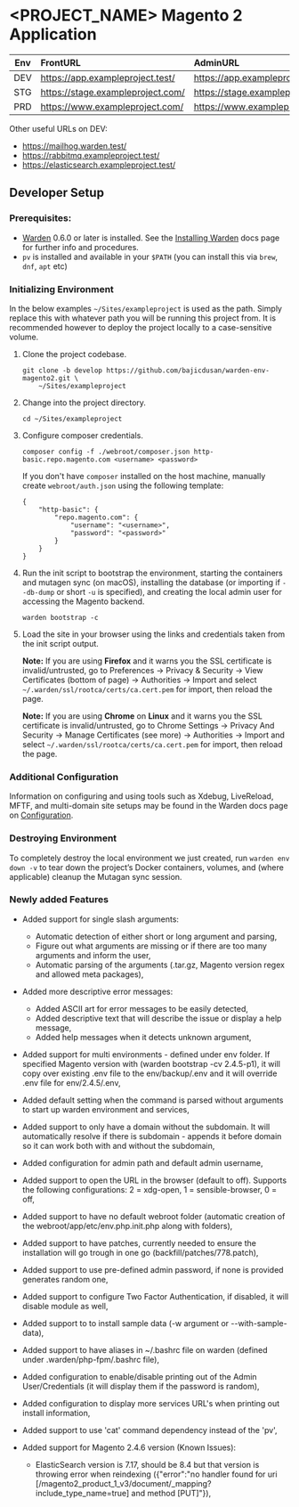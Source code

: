 <PROJECT_NAME> Magento 2 Application
========================================================

| Env | FrontURL | AdminURL |
| --- | :------- | :------- |
| DEV | https://app.exampleproject.test/  | https://app.exampleproject.test/backend/  |
| STG | https://stage.exampleproject.com/ | https://stage.exampleproject.com/backend/ |
| PRD | https://www.exampleproject.com/   | https://www.exampleproject.com/backend/   |

Other useful URLs on DEV:

* https://mailhog.warden.test/
* https://rabbitmq.exampleproject.test/
* https://elasticsearch.exampleproject.test/

## Developer Setup

### Prerequisites:

* [Warden](https://warden.dev/) 0.6.0 or later is installed. See the [Installing Warden](https://docs.warden.dev/installing.html) docs page for further info and procedures.
* `pv` is installed and available in your `$PATH` (you can install this via `brew`, `dnf`, `apt` etc)

### Initializing Environment

In the below examples `~/Sites/exampleproject` is used as the path. Simply replace this with whatever path you will be running this project from. It is recommended however to deploy the project locally to a case-sensitive volume.

 1. Clone the project codebase.

        git clone -b develop https://github.com/bajicdusan/warden-env-magento2.git \
            ~/Sites/exampleproject

 2. Change into the project directory.

        cd ~/Sites/exampleproject

 3. Configure composer credentials.

        composer config -f ./webroot/composer.json http-basic.repo.magento.com <username> <password>

     If you don't have `composer` installed on the host machine, manually create `webroot/auth.json` using the following template:

        {
            "http-basic": {
                "repo.magento.com": {
                    "username": "<username>",
                    "password": "<password>"
                }
            }
        }

 4. Run the init script to bootstrap the environment, starting the containers and mutagen sync (on macOS), installing the database (or importing if `--db-dump` or short `-u` is specified), and creating the local admin user for accessing the Magento backend.

        warden bootstrap -c

 5. Load the site in your browser using the links and credentials taken from the init script output. 

    **Note:** If you are using **Firefox** and it warns you the SSL certificate is invalid/untrusted, go to Preferences -> Privacy & Security -> View Certificates (bottom of page) -> Authorities -> Import and select `~/.warden/ssl/rootca/certs/ca.cert.pem` for import, then reload the page.
    
    **Note:** If you are using **Chrome** on **Linux** and it warns you the SSL certificate is invalid/untrusted, go to Chrome Settings -> Privacy And Security -> Manage Certificates (see more) -> Authorities -> Import and select `~/.warden/ssl/rootca/certs/ca.cert.pem` for import, then reload the page.

### Additional Configuration

Information on configuring and using tools such as Xdebug, LiveReload, MFTF, and multi-domain site setups may be found in the Warden docs page on [Configuration](https://docs.warden.dev/configuration.html).

### Destroying Environment

To completely destroy the local environment we just created, run `warden env down -v` to tear down the project’s Docker containers, volumes, and (where applicable) cleanup the Mutagan sync session.

### Newly added Features

- Added support for single slash arguments:
    - Automatic detection of either short or long argument and parsing,
    - Figure out what arguments are missing or if there are too many arguments and inform the user,
    - Automatic parsing of the arguments (.tar.gz, Magento version regex and allowed meta packages),

- Added more descriptive error messages:
    - Added ASCII art for error messages to be easily detected,
    - Added descriptive text that will describe the issue or display a help message,
    - Added help messages when it detects unknown argument,

- Added support for multi environments - defined under env folder.
If specified Magento version with (warden bootstrap -cv 2.4.5-p1), it will copy over existing .env file to the env/backup/.env and it will override .env file for env/2.4.5/.env,

- Added default setting when the command is parsed without arguments to start up warden environment and services,

- Added support to only have a domain without the subdomain. It will automatically resolve if there is subdomain - appends it before domain so it can work both with and without the subdomain,

- Added configuration for admin path and default admin username,

- Added support to open the URL in the browser (default to off). Supports the following configurations: 2 = xdg-open, 1 = sensible-browser, 0 = off,

- Added support to have no default webroot folder (automatic creation of the webroot/app/etc/env.php.init.php along with folders),

- Added support to have patches, currently needed to ensure the installation will go trough in one go (backfill/patches/778.patch),

- Added support to use pre-defined admin password, if none is provided generates random one,

- Added support to configure Two Factor Authentication, if disabled, it will disable module as well,

- Added support to to install sample data (-w argument or --with-sample-data),

- Added support to have aliases in ~/.bashrc file on warden (defined under .warden/php-fpm/.bashrc file),

- Added configuration to enable/disable printing out of the Admin User/Credentials (it will display them if the password is random),

- Added configuration to display more services URL's when printing out install information,

- Added support to use 'cat' command dependency instead of the 'pv',

- Added support for Magento 2.4.6 version (Known Issues):
    - ElasticSearch version is 7.17, should be 8.4 but that version is throwing error when reindexing ({"error":"no handler found for uri [/magento2_product_1_v3/document/_mapping?include_type_name=true] and method [PUT]"}),
